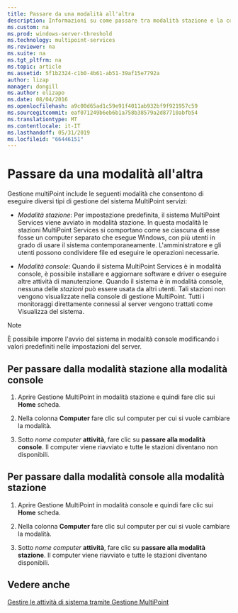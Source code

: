 ```yaml
---
title: Passare da una modalità all'altra
description: Informazioni su come passare tra modalità stazione e la console in servizi MultiPoint
ms.custom: na
ms.prod: windows-server-threshold
ms.technology: multipoint-services
ms.reviewer: na
ms.suite: na
ms.tgt_pltfrm: na
ms.topic: article
ms.assetid: 5f1b2324-c1b0-4b61-ab51-39af15e7792a
author: lizap
manager: dongill
ms.author: elizapo
ms.date: 08/04/2016
ms.openlocfilehash: a9c00d65ad1c59e91f4011ab932bf9f921957c59
ms.sourcegitcommit: eaf071249b6eb6b1a758b38579a2d87710abfb54
ms.translationtype: MT
ms.contentlocale: it-IT
ms.lasthandoff: 05/31/2019
ms.locfileid: "66446151"
---
```

# <a name="switch-between-modes"></a>Passare da una modalità all'altra
Gestione multiPoint include le seguenti modalità che consentono di eseguire diversi tipi di gestione del sistema MultiPoint servizi:  
  
-   *Modalità stazione*: Per impostazione predefinita, il sistema MultiPoint Services viene avviato in modalità stazione. In questa modalità le stazioni MultiPoint Services si comportano come se ciascuna di esse fosse un computer separato che esegue Windows, con più utenti in grado di usare il sistema contemporaneamente. L'amministratore e gli utenti possono condividere file ed eseguire le operazioni necessarie.  
  
-   *Modalità console*: Quando il sistema MultiPoint Services è in modalità console, è possibile installare e aggiornare software e driver o eseguire altre attività di manutenzione. Quando il sistema è in modalità console, nessuna delle *stazioni* può essere usata da altri utenti. Tali stazioni non vengono visualizzate nella console di gestione MultiPoint. Tutti i monitoraggi direttamente connessi al server vengono trattati come Visualizza del sistema.   
  
> [!NOTE]
> È possibile imporre l'avvio del sistema in modalità console modificando i valori predefiniti nelle impostazioni del server.  
> ## <a name="to-switch-from-station-mode-to-console-mode"></a>Per passare dalla modalità stazione alla modalità console  
  
1.  Aprire Gestione MultiPoint in modalità stazione e quindi fare clic sui **Home** scheda.  
  
2.  Nella colonna **Computer** fare clic sul computer per cui si vuole cambiare la modalità.  
  
3.  Sotto *nome computer* **attività**, fare clic su **passare alla modalità console**. Il computer viene riavviato e tutte le stazioni diventano non disponibili.  
  
## <a name="to-switch-from-console-mode-to-station-mode"></a>Per passare dalla modalità console alla modalità stazione  
  
1.  Aprire Gestione MultiPoint in modalità console e quindi fare clic sui **Home** scheda.  
  
2.  Nella colonna **Computer** fare clic sul computer per cui si vuole cambiare la modalità.  
  
3.  Sotto *nome computer* **attività**, fare clic su **passare alla modalità stazione**. Il computer viene riavviato e tutte le stazioni diventano disponibili.  
  
## <a name="see-also"></a>Vedere anche  
[Gestire le attività di sistema tramite Gestione MultiPoint](Manage-System-Tasks-Using-MultiPoint-Manager.md)